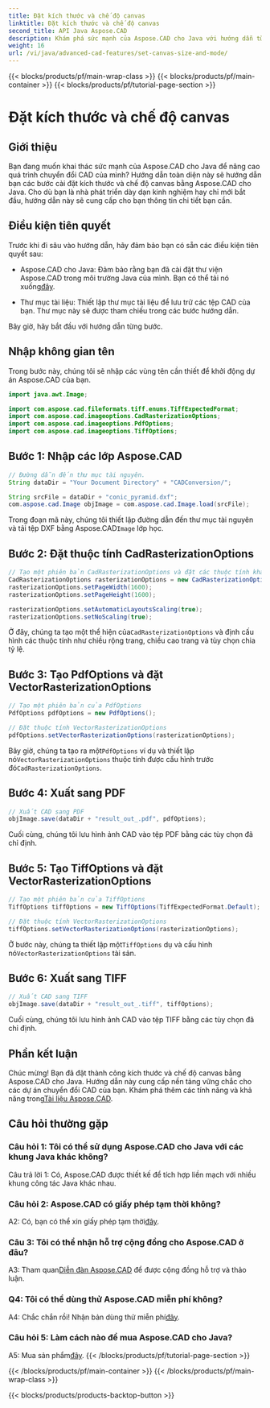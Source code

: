 ```yaml
---
title: Đặt kích thước và chế độ canvas
linktitle: Đặt kích thước và chế độ canvas
second_title: API Java Aspose.CAD
description: Khám phá sức mạnh của Aspose.CAD cho Java với hướng dẫn từng bước của chúng tôi về cách đặt kích thước và chế độ canvas. Dễ dàng chuyển đổi tệp CAD sang định dạng PDF và TIFF.
weight: 16
url: /vi/java/advanced-cad-features/set-canvas-size-and-mode/
---
```


{{< blocks/products/pf/main-wrap-class >}}
{{< blocks/products/pf/main-container >}}
{{< blocks/products/pf/tutorial-page-section >}}

# Đặt kích thước và chế độ canvas

## Giới thiệu

Bạn đang muốn khai thác sức mạnh của Aspose.CAD cho Java để nâng cao quá trình chuyển đổi CAD của mình? Hướng dẫn toàn diện này sẽ hướng dẫn bạn các bước cài đặt kích thước và chế độ canvas bằng Aspose.CAD cho Java. Cho dù bạn là nhà phát triển dày dạn kinh nghiệm hay chỉ mới bắt đầu, hướng dẫn này sẽ cung cấp cho bạn thông tin chi tiết bạn cần.

## Điều kiện tiên quyết

Trước khi đi sâu vào hướng dẫn, hãy đảm bảo bạn có sẵn các điều kiện tiên quyết sau:

-  Aspose.CAD cho Java: Đảm bảo rằng bạn đã cài đặt thư viện Aspose.CAD trong môi trường Java của mình. Bạn có thể tải nó xuống[đây](https://releases.aspose.com/cad/java/).

- Thư mục tài liệu: Thiết lập thư mục tài liệu để lưu trữ các tệp CAD của bạn. Thư mục này sẽ được tham chiếu trong các bước hướng dẫn.

Bây giờ, hãy bắt đầu với hướng dẫn từng bước.

## Nhập không gian tên

Trong bước này, chúng tôi sẽ nhập các vùng tên cần thiết để khởi động dự án Aspose.CAD của bạn.
```java
import java.awt.Image;

import com.aspose.cad.fileformats.tiff.enums.TiffExpectedFormat;
import com.aspose.cad.imageoptions.CadRasterizationOptions;
import com.aspose.cad.imageoptions.PdfOptions;
import com.aspose.cad.imageoptions.TiffOptions;
```

## Bước 1: Nhập các lớp Aspose.CAD

```java
// Đường dẫn đến thư mục tài nguyên.
String dataDir = "Your Document Directory" + "CADConversion/";

String srcFile = dataDir + "conic_pyramid.dxf";
com.aspose.cad.Image objImage = com.aspose.cad.Image.load(srcFile);
```

 Trong đoạn mã này, chúng tôi thiết lập đường dẫn đến thư mục tài nguyên và tải tệp DXF bằng Aspose.CAD`Image` lớp học.

## Bước 2: Đặt thuộc tính CadRasterizationOptions

```java
// Tạo một phiên bản CadRasterizationOptions và đặt các thuộc tính khác nhau của nó
CadRasterizationOptions rasterizationOptions = new CadRasterizationOptions();
rasterizationOptions.setPageWidth(1600);
rasterizationOptions.setPageHeight(1600);

rasterizationOptions.setAutomaticLayoutsScaling(true);
rasterizationOptions.setNoScaling(true);
```

 Ở đây, chúng ta tạo một thể hiện của`CadRasterizationOptions` và định cấu hình các thuộc tính như chiều rộng trang, chiều cao trang và tùy chọn chia tỷ lệ.

## Bước 3: Tạo PdfOptions và đặt VectorRasterizationOptions

```java
// Tạo một phiên bản của PdfOptions
PdfOptions pdfOptions = new PdfOptions();

// Đặt thuộc tính VectorRasterizationOptions
pdfOptions.setVectorRasterizationOptions(rasterizationOptions);
```

 Bây giờ, chúng ta tạo ra một`PdfOptions` ví dụ và thiết lập nó`VectorRasterizationOptions` thuộc tính được cấu hình trước đó`CadRasterizationOptions`.

## Bước 4: Xuất sang PDF

```java
// Xuất CAD sang PDF
objImage.save(dataDir + "result_out_.pdf", pdfOptions);
```

Cuối cùng, chúng tôi lưu hình ảnh CAD vào tệp PDF bằng các tùy chọn đã chỉ định.

## Bước 5: Tạo TiffOptions và đặt VectorRasterizationOptions

```java
// Tạo một phiên bản của TiffOptions
TiffOptions tiffOptions = new TiffOptions(TiffExpectedFormat.Default);

// Đặt thuộc tính VectorRasterizationOptions
tiffOptions.setVectorRasterizationOptions(rasterizationOptions);
```

Ở bước này, chúng ta thiết lập một`TiffOptions` dụ và cấu hình nó`VectorRasterizationOptions` tài sản.

## Bước 6: Xuất sang TIFF

```java
// Xuất CAD sang TIFF
objImage.save(dataDir + "result_out_.tiff", tiffOptions);
```

Cuối cùng, chúng tôi lưu hình ảnh CAD vào tệp TIFF bằng các tùy chọn đã chỉ định.

## Phần kết luận

 Chúc mừng! Bạn đã đặt thành công kích thước và chế độ canvas bằng Aspose.CAD cho Java. Hướng dẫn này cung cấp nền tảng vững chắc cho các dự án chuyển đổi CAD của bạn. Khám phá thêm các tính năng và khả năng trong[Tài liệu Aspose.CAD](https://reference.aspose.com/cad/java/).

## Câu hỏi thường gặp

### Câu hỏi 1: Tôi có thể sử dụng Aspose.CAD cho Java với các khung Java khác không?

Câu trả lời 1: Có, Aspose.CAD được thiết kế để tích hợp liền mạch với nhiều khung công tác Java khác nhau.

### Câu hỏi 2: Aspose.CAD có giấy phép tạm thời không?

 A2: Có, bạn có thể xin giấy phép tạm thời[đây](https://purchase.aspose.com/temporary-license/).

### Câu 3: Tôi có thể nhận hỗ trợ cộng đồng cho Aspose.CAD ở đâu?

 A3: Tham quan[Diễn đàn Aspose.CAD](https://forum.aspose.com/c/cad/19) để được cộng đồng hỗ trợ và thảo luận.

### Q4: Tôi có thể dùng thử Aspose.CAD miễn phí không?

 A4: Chắc chắn rồi! Nhận bản dùng thử miễn phí[đây](https://releases.aspose.com/).

### Câu hỏi 5: Làm cách nào để mua Aspose.CAD cho Java?

 A5: Mua sản phẩm[đây](https://purchase.aspose.com/buy).
{{< /blocks/products/pf/tutorial-page-section >}}

{{< /blocks/products/pf/main-container >}}
{{< /blocks/products/pf/main-wrap-class >}}

{{< blocks/products/products-backtop-button >}}
